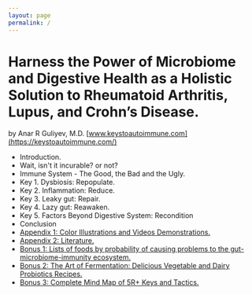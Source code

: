 ```yaml
---
layout: page
permalink: /
---
```


# Harness the Power of Microbiome and Digestive Health as a Holistic Solution to Rheumatoid Arthritis, Lupus, and Crohn’s Disease.
by Anar R Guliyev, M.D. [www.keystoautoimmune.com](https://keystoautoimmune.com/)

- Introduction.
- Wait, isn't it incurable? or not?
- Immune System - The Good, the Bad and the Ugly.
- Key 1. Dysbiosis: Repopulate.
- Key 2. Inflammation: Reduce.
- Key 3. Leaky gut: Repair.
- Key 4. Lazy gut: Reawaken.
- Key 5. Factors Beyond Digestive System: Recondition
- Conclusion
- [Appendix 1: Color Illustrations and Videos Demonstrations.](a1.md)
- [Appendix 2: Literature.](a2.md)
- [Bonus 1: Lists of foods by probability of causing problems to the gut-microbiome-immunity ecosystem.](https://bonus.keystoautoimmune.com/)
- [Bonus 2: The Art of Fermentation: Delicious Vegetable and Dairy Probiotics Recipes.](https://bonus.keystoautoimmune.com/)
- [Bonus 3: Complete Mind Map of 5R+ Keys and Tactics.](https://bonus.keystoautoimmune.com/)
